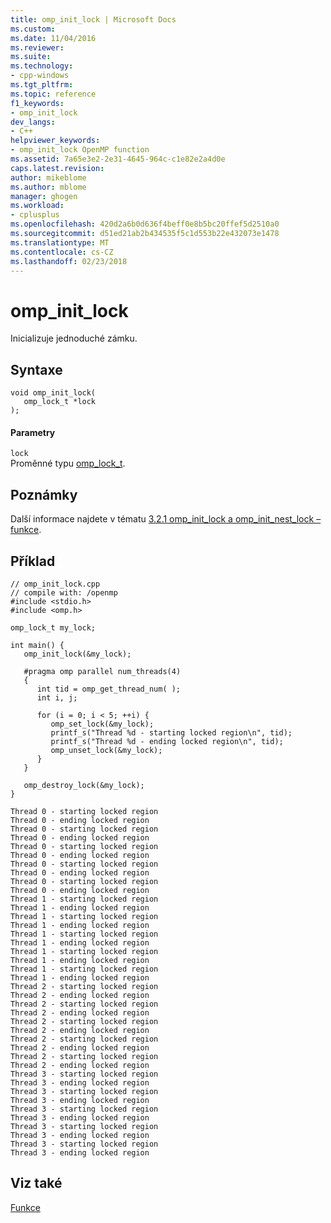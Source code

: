 ```yaml
---
title: omp_init_lock | Microsoft Docs
ms.custom: 
ms.date: 11/04/2016
ms.reviewer: 
ms.suite: 
ms.technology:
- cpp-windows
ms.tgt_pltfrm: 
ms.topic: reference
f1_keywords:
- omp_init_lock
dev_langs:
- C++
helpviewer_keywords:
- omp_init_lock OpenMP function
ms.assetid: 7a65e3e2-2e31-4645-964c-c1e82e2a4d0e
caps.latest.revision: 
author: mikeblome
ms.author: mblome
manager: ghogen
ms.workload:
- cplusplus
ms.openlocfilehash: 420d2a6b0d636f4beff0e8b5bc20ffef5d2510a0
ms.sourcegitcommit: d51ed21ab2b434535f5c1d553b22e432073e1478
ms.translationtype: MT
ms.contentlocale: cs-CZ
ms.lasthandoff: 02/23/2018
---
```

# <a name="ompinitlock"></a>omp_init_lock
Inicializuje jednoduché zámku.  
  
## <a name="syntax"></a>Syntaxe  
  
```  
void omp_init_lock(  
   omp_lock_t *lock  
);  
```  
  
#### <a name="parameters"></a>Parametry  
 `lock`  
 Proměnné typu [omp_lock_t](../../../parallel/openmp/reference/omp-lock-t.md).  
  
## <a name="remarks"></a>Poznámky  
 Další informace najdete v tématu [3.2.1 omp_init_lock a omp_init_nest_lock – funkce](../../../parallel/openmp/3-2-1-omp-init-lock-and-omp-init-nest-lock-functions.md).  
  
## <a name="example"></a>Příklad  
  
```  
// omp_init_lock.cpp  
// compile with: /openmp  
#include <stdio.h>  
#include <omp.h>  
  
omp_lock_t my_lock;  
  
int main() {  
   omp_init_lock(&my_lock);  
  
   #pragma omp parallel num_threads(4)  
   {  
      int tid = omp_get_thread_num( );  
      int i, j;  
  
      for (i = 0; i < 5; ++i) {  
         omp_set_lock(&my_lock);  
         printf_s("Thread %d - starting locked region\n", tid);  
         printf_s("Thread %d - ending locked region\n", tid);  
         omp_unset_lock(&my_lock);  
      }  
   }  
  
   omp_destroy_lock(&my_lock);  
}  
```  
  
```Output  
Thread 0 - starting locked region  
Thread 0 - ending locked region  
Thread 0 - starting locked region  
Thread 0 - ending locked region  
Thread 0 - starting locked region  
Thread 0 - ending locked region  
Thread 0 - starting locked region  
Thread 0 - ending locked region  
Thread 0 - starting locked region  
Thread 0 - ending locked region  
Thread 1 - starting locked region  
Thread 1 - ending locked region  
Thread 1 - starting locked region  
Thread 1 - ending locked region  
Thread 1 - starting locked region  
Thread 1 - ending locked region  
Thread 1 - starting locked region  
Thread 1 - ending locked region  
Thread 1 - starting locked region  
Thread 1 - ending locked region  
Thread 2 - starting locked region  
Thread 2 - ending locked region  
Thread 2 - starting locked region  
Thread 2 - ending locked region  
Thread 2 - starting locked region  
Thread 2 - ending locked region  
Thread 2 - starting locked region  
Thread 2 - ending locked region  
Thread 2 - starting locked region  
Thread 2 - ending locked region  
Thread 3 - starting locked region  
Thread 3 - ending locked region  
Thread 3 - starting locked region  
Thread 3 - ending locked region  
Thread 3 - starting locked region  
Thread 3 - ending locked region  
Thread 3 - starting locked region  
Thread 3 - ending locked region  
Thread 3 - starting locked region  
Thread 3 - ending locked region  
```  
  
## <a name="see-also"></a>Viz také  
 [Funkce](../../../parallel/openmp/reference/openmp-functions.md)